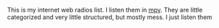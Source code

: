 This is my internet web radios list. I listen them in
[mpv](https://github.com/mpv-player/mpv). They are little categorized and very
little structured, but mostly mess. I just listen them

